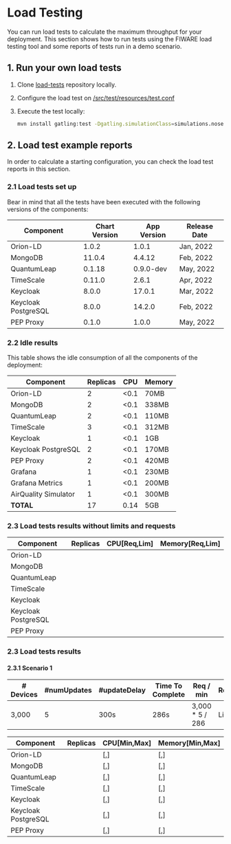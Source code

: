 # Load Testing

You can run load tests to calculate the maximum throughput for your deployment. This section shows how to run tests using the FIWARE load testing tool and some reports of tests run in a demo scenario.

## 1. Run your own load tests

1. Clone [load-tests](https://github.com/FIWARE/load-tests) repository locally.
2. Configure the load test on [/src/test/resources/test.conf]()
3. Execute the test locally:

    ```bash
    mvn install gatling:test -Dgatling.simulationClass=simulations.nosec.v2.EntityUpdateWithSingleSubscriptionSimulation
    ```



## 2. Load test example reports

In order to calculate a starting configuration, you can check the load test reports in this section.

### 2.1 Load tests set up

Bear in mind that all the tests have been executed with the following versions of the components:

| Component           | Chart Version | App Version | Release Date |
|---------------------|---------------|-------------|--------------|
| Orion-LD            | 1.0.2 | 1.0.1 | Jan, 2022 |
| MongoDB             | 11.0.4 | 4.4.12 | Feb, 2022 |
| QuantumLeap         | 0.1.18 | 0.9.0-dev | May, 2022 |
| TimeScale           | 0.11.0 | 2.6.1 | Apr, 2022 | 
| Keycloak            | 8.0.0 | 17.0.1 | Mar, 2022 |
| Keycloak PostgreSQL | 8.0.0 | 14.2.0 | Feb, 2022 |
| PEP Proxy           | 0.1.0 | 1.0.0 | May, 2022 |




### 2.2 Idle results

This table shows the idle consumption of all the components of the deployment:

<!---TO DO: Check that MongoDB arbiter does not count in the replica count) -->

<!--- CPU consumption obtained executing the following query: `sum(node_namespace_pod_container:container_cpu_usage_seconds_total:sum_irate{namespace="feature-lt"}) by (container)` 

[comment]: <> (MEM consumption obtained executing the following query: `sum(container_memory_working_set_bytes{namespace="feature-lt",container!="", image!=""}) by (container)`) 
-->

| Component            | Replicas | CPU  | Memory |
|----------------------|----------|------|------------|
| Orion-LD             | 2        | <0.1 | 70MB  |
| MongoDB              | 2        | <0.1 | 338MB |
| QuantumLeap          | 2        | <0.1 | 110MB |
| TimeScale            | 3        | <0.1 | 312MB |
| Keycloak             | 1        | <0.1 | 1GB |
| Keycloak PostgreSQL  | 2        | <0.1 | 170MB |
| PEP Proxy            | 2        | <0.1 | 420MB |
| Grafana              | 1        | <0.1 | 230MB |
| Grafana Metrics      | 1        | <0.1 | 200MB |
| AirQuality Simulator | 1        | <0.1 | 300MB |
| **TOTAL**            | 17       | 0.14 | 5GB |


### 2.3 Load tests results without limits and requests


| Component            | Replicas | CPU[Req,Lim] | Memory[Req,Lim] |
|----------------------|---|---|---|
| Orion-LD             |  |  |  |
| MongoDB              |  |  |  |
| QuantumLeap          |  |  |  |
| TimeScale            |  |  |  |
| Keycloak             |  |  |  |
| Keycloak PostgreSQL  |  |  |  |
| PEP Proxy            |  |  |  |


### 2.3 Load tests results

#### 2.3.1 Scenario 1

| # Devices            | #numUpdates | #updateDelay | Time To Complete | Req / min | Report |
|----------------------|---|---|---|---|---|
| 3,000                | 5 | 300s | 286s | 3,000 * 5  / 286  | Link


| Component            | Replicas | CPU[Min,Max] | Memory[Min,Max] |
|----------------------|----------|-------|---|
| Orion-LD             | | [,] | [,] |
| MongoDB              | | [,] | [,] |
| QuantumLeap          | | [,] | [,] |
| TimeScale            | | [,] | [,] |
| Keycloak             | | [,] | [,] |
| Keycloak PostgreSQL  | | [,] | [,] |
| PEP Proxy            | | [,] | [,] |




